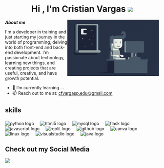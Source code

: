 <h1 align="center"><b>Hi , I'm Cristian Vargas </b><img src="https://media.giphy.com/media/hvRJCLFzcasrR4ia7z/giphy.gif" width="35"></h1>


***About me***
<img alt="Night Coding" src="https://raw.githubusercontent.com/AVS1508/AVS1508/master/assets/Night-Coding.gif" align="right"/>

I'm a developer in training and just starting my journey in the world of programming, delving into both front-end and back-end development. I'm passionate about technology, learning new things, and creating projects that are useful, creative, and have growth potential.
- 🌱 I’m currently learning ...
- 📫 Reach out to me at: <a href="cfvargasp.edu@gmail.com">cfvargasp.edu@gmail.com</a>



<h2 align="left">skills</h2>

###

<div align="left">
  <img src="https://img.shields.io/badge/Python-3776AB?logo=python&logoColor=white&style=for-the-badge" height="40" alt="python logo"  />
  <img width="12" />
  <img src="https://img.shields.io/badge/HTML5-E34F26?logo=html5&logoColor=white&style=for-the-badge" height="40" alt="html5 logo"  />
  <img width="12" />
  <img src="https://img.shields.io/badge/MySQL-4479A1?logo=mysql&logoColor=white&style=for-the-badge" height="40" alt="mysql logo"  />
  <img width="12" />
  <img src="https://img.shields.io/badge/Flask-000000?logo=flask&logoColor=white&style=for-the-badge" height="40" alt="flask logo"  />
  <img width="12" />
  <img src="https://img.shields.io/badge/JavaScript-F7DF1E?logo=javascript&logoColor=black&style=for-the-badge" height="40" alt="javascript logo"  />
  <img width="12" />
  <img src="https://img.shields.io/badge/Replit-F26207?logo=replit&logoColor=black&style=for-the-badge" height="40" alt="replit logo"  />
  <img width="12" />
  <img src="https://img.shields.io/badge/GitHub-181717?logo=github&logoColor=white&style=for-the-badge" height="40" alt="github logo"  />
  <img width="12" />
  <img src="https://img.shields.io/badge/Canva-00C4CC?logo=canva&logoColor=black&style=for-the-badge" height="40" alt="canva logo"  />
  <img width="12" />
  <img src="https://img.shields.io/badge/Linux-FCC624?logo=linux&logoColor=black&style=for-the-badge" height="40" alt="linux logo"  />
  <img width="12" />
  <img src="https://img.shields.io/badge/Visual Studio-5C2D91?logo=visualstudio&logoColor=white&style=for-the-badge" height="40" alt="visualstudio logo"  />
  <img width="12" />
  <img src="https://cdn.jsdelivr.net/gh/devicons/devicon/icons/java/java-original-wordmark.svg" height="40" alt="java logo"  />
</div>

###

## Check out my Social Media
<a href= "https://www.instagram.com/_felipevp/?igsh=MXR1aWF2M254Nm00Ng%3D%3D#">
    <img src="https://img.shields.io/badge/Instagram-%23E4405F.svg?style=for-the-badge&logo=Instagram&logoColor=white">
</a>

###
